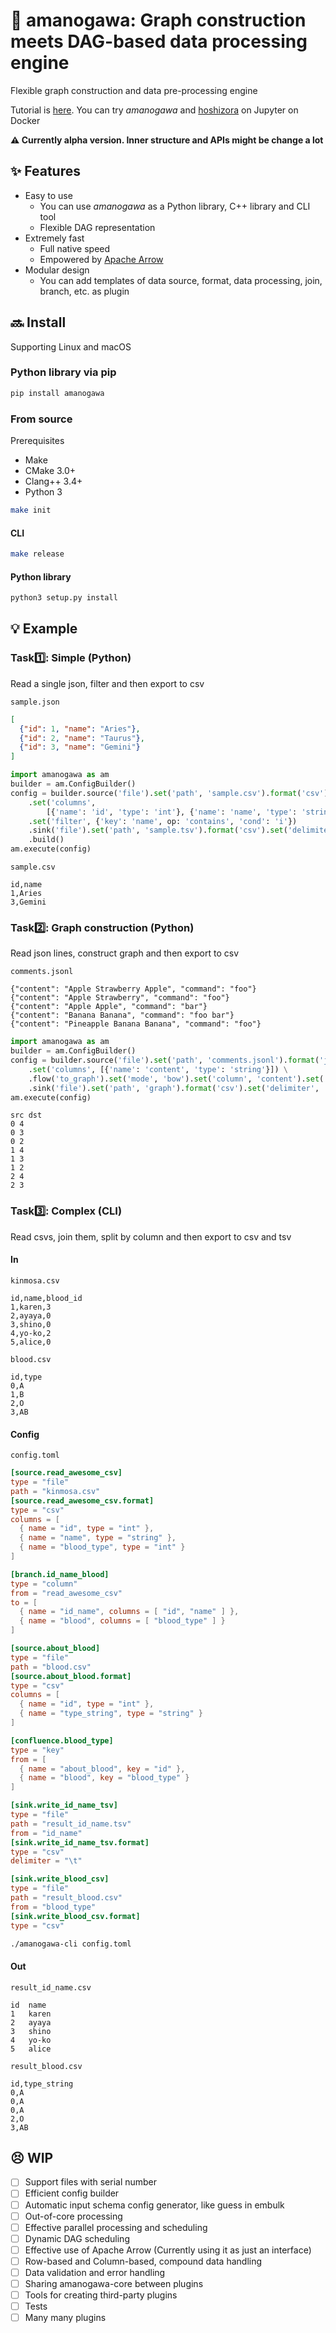 # :milky_way: amanogawa: Graph construction meets DAG-based data processing engine
Flexible graph construction and data pre-processing engine

Tutorial is [here](https://github.com/hoshizora-project/tutorial).
You can try *amanogawa* and [hoshizora](https://github.com/hoshizora-project/hoshizora) on Jupyter on Docker

**:warning: Currently alpha version. Inner structure and APIs might be change a lot**


## :sparkles: Features
* Easy to use
  * You can use *amanogawa* as a Python library, C++ library and CLI tool
  * Flexible DAG representation
* Extremely fast
  * Full native speed
  * Empowered by [Apache Arrow](https://arrow.apache.org)
* Modular design
  * You can add templates of data source, format, data processing, join, branch, etc. as plugin


## :soon: Install
Supporting Linux and macOS

### Python library via pip
```sh
pip install amanogawa
```

### From source
Prerequisites
* Make
* CMake 3.0+ 
* Clang++ 3.4+
* Python 3

```sh
make init
```

#### CLI
```sh
make release
```

#### Python library
```sh
python3 setup.py install
```

## :bulb: Example
### Task:one:: Simple (Python)
Read a single json, filter and then export to csv

`sample.json`
```json
[
  {"id": 1, "name": "Aries"},
  {"id": 2, "name": "Taurus"},
  {"id": 3, "name": "Gemini"}
]
```

```python
import amanogawa as am
builder = am.ConfigBuilder()
config = builder.source('file').set('path', 'sample.csv').format('csv') \
    .set('columns',
        [{'name': 'id', 'type': 'int'}, {'name': 'name', 'type': 'string'}]) \
    .set('filter', {'key': 'name', op: 'contains', 'cond': 'i'})
    .sink('file').set('path', 'sample.tsv').format('csv').set('delimiter', '\t') \
    .build()
am.execute(config)
```

`sample.csv`
```csv
id,name
1,Aries
3,Gemini
```

### Task:two:: Graph construction (Python)
Read json lines, construct graph and then export to csv

`comments.jsonl`
```jsonl
{"content": "Apple Strawberry Apple", "command": "foo"}
{"content": "Apple Strawberry", "command": "foo"}
{"content": "Apple Apple", "command": "bar"}
{"content": "Banana Banana", "command": "foo bar"}
{"content": "Pineapple Banana Banana", "command": "foo"}
```

```python
import amanogawa as am
builder = am.ConfigBuilder()
config = builder.source('file').set('path', 'comments.jsonl').format('json') \
    .set('columns', [{'name': 'content', 'type': 'string'}]) \
    .flow('to_graph').set('mode', 'bow').set('column', 'content').set('knn', {'k': 2, 'p': 1.5}) \
    .sink('file').set('path', 'graph').format('csv').set('delimiter', ' ').build()
am.execute(config)
```

```
src dst
0 4
0 3
0 2
1 4
1 3
1 2
2 4
2 3
```

### Task:three:: Complex (CLI)
Read csvs, join them, split by column and then export to csv and tsv

#### In
`kinmosa.csv`
```csv
id,name,blood_id
1,karen,3
2,ayaya,0
3,shino,0
4,yo-ko,2
5,alice,0
```

`blood.csv`
```csv
id,type
0,A
1,B
2,O
3,AB
```

#### Config
`config.toml`
```toml
[source.read_awesome_csv]
type = "file"
path = "kinmosa.csv"
[source.read_awesome_csv.format]
type = "csv"
columns = [
  { name = "id", type = "int" },
  { name = "name", type = "string" },
  { name = "blood_type", type = "int" }
]

[branch.id_name_blood]
type = "column"
from = "read_awesome_csv"
to = [
  { name = "id_name", columns = [ "id", "name" ] },
  { name = "blood", columns = [ "blood_type" ] }
]

[source.about_blood]
type = "file"
path = "blood.csv"
[source.about_blood.format]
type = "csv"
columns = [
  { name = "id", type = "int" },
  { name = "type_string", type = "string" }
]

[confluence.blood_type]
type = "key"
from = [
  { name = "about_blood", key = "id" },
  { name = "blood", key = "blood_type" }
]

[sink.write_id_name_tsv]
type = "file"
path = "result_id_name.tsv"
from = "id_name"
[sink.write_id_name_tsv.format]
type = "csv"
delimiter = "\t"

[sink.write_blood_csv]
type = "file"
path = "result_blood.csv"
from = "blood_type"
[sink.write_blood_csv.format]
type = "csv"
```

```sh
./amanogawa-cli config.toml
```

#### Out
`result_id_name.csv`
```tsv
id	name
1	karen
2	ayaya
3	shino
4	yo-ko
5	alice
```

`result_blood.csv`
```csv
id,type_string
0,A
0,A
0,A
2,O
3,AB
```


## :persevere: WIP
* [ ] Support files with serial number
* [ ] Efficient config builder
* [ ] Automatic input schema config generator, like guess in embulk
* [ ] Out-of-core processing
* [ ] Effective parallel processing and scheduling
* [ ] Dynamic DAG scheduling
* [ ] Effective use of Apache Arrow (Currently using it as just an interface)
* [ ] Row-based and Column-based, compound data handling
* [ ] Data validation and error handling
* [ ] Sharing amanogawa-core between plugins
* [ ] Tools for creating third-party plugins
* [ ] Tests
* [ ] Many many plugins
